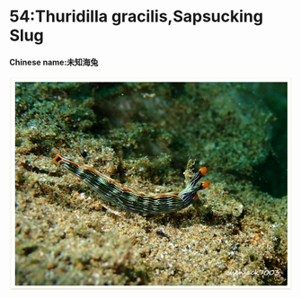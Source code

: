 # 54:Thuridilla gracilis,Sapsucking Slug

#### Chinese name:未知海兔

![](../../.gitbook/assets/thuridilla-gracilis.jpg)

